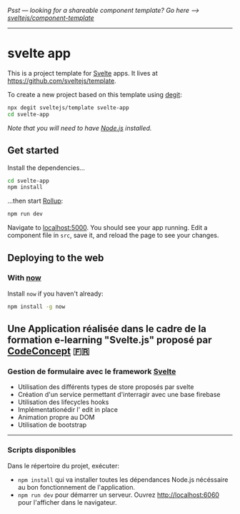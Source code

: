 *Psst — looking for a shareable component template? Go here --> [sveltejs/component-template](https://github.com/sveltejs/component-template)*

---

# svelte app

This is a project template for [Svelte](https://svelte.dev) apps. It lives at https://github.com/sveltejs/template.

To create a new project based on this template using [degit](https://github.com/Rich-Harris/degit):

```bash
npx degit sveltejs/template svelte-app
cd svelte-app
```

*Note that you will need to have [Node.js](https://nodejs.org) installed.*


## Get started

Install the dependencies...

```bash
cd svelte-app
npm install
```

...then start [Rollup](https://rollupjs.org):

```bash
npm run dev
```

Navigate to [localhost:5000](http://localhost:5000). You should see your app running. Edit a component file in `src`, save it, and reload the page to see your changes.


## Deploying to the web

### With [now](https://zeit.co/now)

Install `now` if you haven't already:

```bash
npm install -g now
```

## Une Application réalisée dans le cadre de la formation e-learning "Svelte.js" proposé par [CodeConcept](https://codeconcept.teachable.com/)  :fr:

### Gestion de formulaire avec le framework [Svelte](https://svelte.dev/)

- Utilisation des différents types de store proposés par svelte
- Création d'un service permettant d'interragir avec une base firebase
- Utilisation des lifecycles hooks
- Implémentationédir l' edit in place
- Animation propre au DOM
- Utilisation de bootstrap



---

### Scripts disponibles

Dans le répertoire du projet, exécuter:
-  `npm install` qui va installer toutes les dépendances Node.js nécéssaire au bon fonctionnement de l'application.
-  `npm run dev` pour démarrer un serveur. Ouvrez [http://localhost:6060](http://localhost:5000) pour l'afficher dans le navigateur.
```
